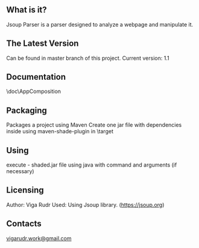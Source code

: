 What is it?
-----------
Jsoup Parser is a parser designed to analyze a webpage and manipulate it.

The Latest Version
------------------
Can be found in master branch of this project.
Current version: 1.1

Documentation
-------------
\doc\AppComposition

Packaging
---------
Packages a project using Maven
Create one jar file with dependencies inside using maven-shade-plugin in \target

Using
--------
execute - shaded.jar file using java with command and arguments (if necessary)

Licensing
---------
Author: Viga Rudr
Used: Using Jsoup library. (https://jsoup.org) 

Contacts
--------
vigarudr.work@gmail.com
